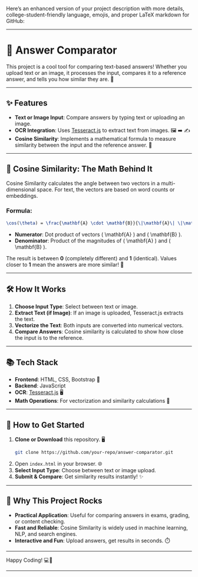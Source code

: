 Here’s an enhanced version of your project description with more details, college-student-friendly language, emojis, and proper LaTeX markdown for GitHub:

---

# 📘 Answer Comparator

This project is a cool tool for comparing text-based answers! Whether you upload text or an image, it processes the input, compares it to a reference answer, and tells you how similar they are. 🎯

---

## ✨ Features
- **Text or Image Input**: Compare answers by typing text or uploading an image.
- **OCR Integration**: Uses [Tesseract.js](https://github.com/naptha/tesseract.js) to extract text from images. 🖼️ ➡️ ✍️
- **Cosine Similarity**: Implements a mathematical formula to measure similarity between the input and the reference answer. 🧮

---

## 📐 Cosine Similarity: The Math Behind It
Cosine Similarity calculates the angle between two vectors in a multi-dimensional space. For text, the vectors are based on word counts or embeddings.

### Formula:
```latex
\cos(\theta) = \frac{\mathbf{A} \cdot \mathbf{B}}{\|\mathbf{A}\| \|\mathbf{B}\|}
```

- **Numerator**: Dot product of vectors \( \mathbf{A} \) and \( \mathbf{B} \).
- **Denominator**: Product of the magnitudes of \( \mathbf{A} \) and \( \mathbf{B} \).

The result is between **0** (completely different) and **1** (identical). Values closer to **1** mean the answers are more similar! 💯

---

## 🛠️ How It Works
1. **Choose Input Type**: Select between text or image.
2. **Extract Text (if Image)**: If an image is uploaded, Tesseract.js extracts the text.
3. **Vectorize the Text**: Both inputs are converted into numerical vectors.
4. **Compare Answers**: Cosine similarity is calculated to show how close the input is to the reference.

---

## 📚 Tech Stack
- **Frontend**: HTML, CSS, Bootstrap 🎨
- **Backend**: JavaScript
- **OCR**: [Tesseract.js](https://github.com/naptha/tesseract.js) 🖥️
- **Math Operations**: For vectorization and similarity calculations 🧠

---

## 🚀 How to Get Started
1. **Clone or Download** this repository. 🖥️
   ```bash
   git clone https://github.com/your-repo/answer-comparator.git
   ```
2. Open `index.html` in your browser. 🌐
3. **Select Input Type**: Choose between text or image upload.
4. **Submit & Compare**: Get similarity results instantly! ✨

---

## 🌟 Why This Project Rocks
- **Practical Application**: Useful for comparing answers in exams, grading, or content checking.
- **Fast and Reliable**: Cosine Similarity is widely used in machine learning, NLP, and search engines.
- **Interactive and Fun**: Upload answers, get results in seconds. ⏱️

---

Happy Coding! 💻🎉

---